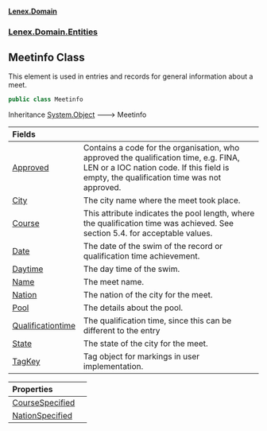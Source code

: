 #### [Lenex.Domain](index.md 'index')
### [Lenex.Domain.Entities](Lenex.Domain.Entities.md 'Lenex.Domain.Entities')

## Meetinfo Class

This element is used in entries and records for general information about a meet.

```csharp
public class Meetinfo
```

Inheritance [System.Object](https://docs.microsoft.com/en-us/dotnet/api/System.Object 'System.Object') &#129106; Meetinfo

| Fields | |
| :--- | :--- |
| [Approved](Lenex.Domain.Entities.Meetinfo.Approved.md 'Lenex.Domain.Entities.Meetinfo.Approved') | Contains a code for the organisation, who approved the qualification time, e.g. FINA, LEN or a IOC nation code. If this field is empty, the qualification time was not approved. |
| [City](Lenex.Domain.Entities.Meetinfo.City.md 'Lenex.Domain.Entities.Meetinfo.City') | The city name where the meet took place. |
| [Course](Lenex.Domain.Entities.Meetinfo.Course.md 'Lenex.Domain.Entities.Meetinfo.Course') | This attribute indicates the pool length, where the qualification time was achieved. See section 5.4. for acceptable values. |
| [Date](Lenex.Domain.Entities.Meetinfo.Date.md 'Lenex.Domain.Entities.Meetinfo.Date') | The date of the swim of the record or qualification time achievement. |
| [Daytime](Lenex.Domain.Entities.Meetinfo.Daytime.md 'Lenex.Domain.Entities.Meetinfo.Daytime') | The day time of the swim. |
| [Name](Lenex.Domain.Entities.Meetinfo.Name.md 'Lenex.Domain.Entities.Meetinfo.Name') | The meet name. |
| [Nation](Lenex.Domain.Entities.Meetinfo.Nation.md 'Lenex.Domain.Entities.Meetinfo.Nation') | The nation of the city for the meet. |
| [Pool](Lenex.Domain.Entities.Meetinfo.Pool.md 'Lenex.Domain.Entities.Meetinfo.Pool') | The details about the pool. |
| [Qualificationtime](Lenex.Domain.Entities.Meetinfo.Qualificationtime.md 'Lenex.Domain.Entities.Meetinfo.Qualificationtime') | The qualification time, since this can be different to the entry |
| [State](Lenex.Domain.Entities.Meetinfo.State.md 'Lenex.Domain.Entities.Meetinfo.State') | The state of the city for the meet. |
| [TagKey](Lenex.Domain.Entities.Meetinfo.TagKey.md 'Lenex.Domain.Entities.Meetinfo.TagKey') | Tag object for markings in user implementation. |

| Properties | |
| :--- | :--- |
| [CourseSpecified](Lenex.Domain.Entities.Meetinfo.CourseSpecified.md 'Lenex.Domain.Entities.Meetinfo.CourseSpecified') | |
| [NationSpecified](Lenex.Domain.Entities.Meetinfo.NationSpecified.md 'Lenex.Domain.Entities.Meetinfo.NationSpecified') | |
